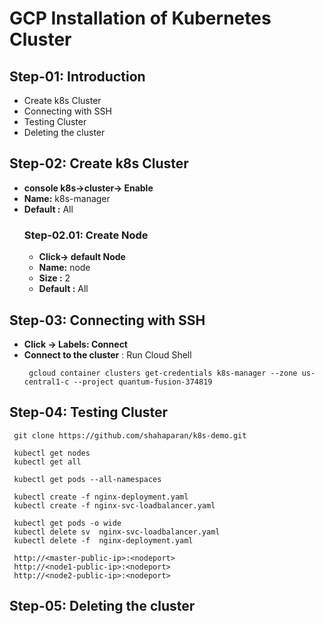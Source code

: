 
# GCP Installation of Kubernetes Cluster

## Step-01: Introduction
- Create k8s Cluster
- Connecting with SSH
- Testing Cluster
- Deleting the cluster

## Step-02: Create k8s Cluster
- **console k8s->cluster-> Enable**
- **Name:** k8s-manager
- **Default :** All
  ### Step-02.01: Create Node
  - **Click-> default Node**
  - **Name:** node
  - **Size :** 2
  - **Default :** All

## Step-03: Connecting with SSH
- **Click -> Labels: Connect**
- **Connect to the cluster** : Run Cloud Shell
   ```t
    gcloud container clusters get-credentials k8s-manager --zone us-central1-c --project quantum-fusion-374819
   ```
   
## Step-04: Testing Cluster

   ```t
    git clone https://github.com/shahaparan/k8s-demo.git

    kubectl get nodes
    kubectl get all
    
    kubectl get pods --all-namespaces
    
    kubectl create -f nginx-deployment.yaml
    kubectl create -f nginx-svc-loadbalancer.yaml

    kubectl get pods -o wide 
    kubectl delete sv  nginx-svc-loadbalancer.yaml
    kubectl delete -f  nginx-deployment.yaml

    http://<master-public-ip>:<nodeport>
    http://<node1-public-ip>:<nodeport>
    http://<node2-public-ip>:<nodeport>

   ```
   ## Step-05: Deleting the cluster
   

 
